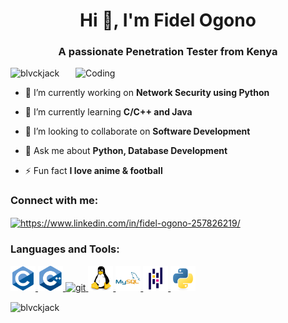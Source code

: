 <h1 align="center">Hi 👋, I'm Fidel Ogono</h1>
<h3 align="center">A passionate Penetration Tester from Kenya</h3>
<img align="right" alt="Coding" width="400" src=https://media0.giphy.com/media/qgQUggAC3Pfv687qPC/giphy.gif>

<p align="left"> <img src="https://komarev.com/ghpvc/?username=blvckjack&label=Profile%20views&color=0e75b6&style=flat" alt="blvckjack" /> </p>

- 🔭 I’m currently working on **Network Security using Python**

- 🌱 I’m currently learning **C/C++ and Java**

- 👯 I’m looking to collaborate on **Software Development**

- 💬 Ask me about **Python, Database Development**
 
- ⚡ Fun fact **I love anime & football**

<h3 align="left">Connect with me:</h3>
<p align="left">
<a href="https://linkedin.com/in/https://www.linkedin.com/in/fidel-ogono-257826219/" target="blank"><img align="center" src="https://raw.githubusercontent.com/rahuldkjain/github-profile-readme-generator/master/src/images/icons/Social/linked-in-alt.svg" alt="https://www.linkedin.com/in/fidel-ogono-257826219/" height="30" width="40" /></a>
</p>

<h3 align="left">Languages and Tools:</h3>
<p align="left"> <a href="https://www.cprogramming.com/" target="_blank" rel="noreferrer"> <img src="https://raw.githubusercontent.com/devicons/devicon/master/icons/c/c-original.svg" alt="c" width="40" height="40"/> </a> <a href="https://www.w3schools.com/cpp/" target="_blank" rel="noreferrer"> <img src="https://raw.githubusercontent.com/devicons/devicon/master/icons/cplusplus/cplusplus-original.svg" alt="cplusplus" width="40" height="40"/> </a> <a href="https://git-scm.com/" target="_blank" rel="noreferrer"> <img src="https://www.vectorlogo.zone/logos/git-scm/git-scm-icon.svg" alt="git" width="40" height="40"/> </a> <a href="https://www.linux.org/" target="_blank" rel="noreferrer"> <img src="https://raw.githubusercontent.com/devicons/devicon/master/icons/linux/linux-original.svg" alt="linux" width="40" height="40"/> </a> <a href="https://www.mysql.com/" target="_blank" rel="noreferrer"> <img src="https://raw.githubusercontent.com/devicons/devicon/master/icons/mysql/mysql-original-wordmark.svg" alt="mysql" width="40" height="40"/> </a> <a href="https://pandas.pydata.org/" target="_blank" rel="noreferrer"> <img src="https://raw.githubusercontent.com/devicons/devicon/2ae2a900d2f041da66e950e4d48052658d850630/icons/pandas/pandas-original.svg" alt="pandas" width="40" height="40"/> </a> <a href="https://www.python.org" target="_blank" rel="noreferrer"> <img src="https://raw.githubusercontent.com/devicons/devicon/master/icons/python/python-original.svg" alt="python" width="40" height="40"/> </a> </p>

<p><img align="center" src="https://github-readme-stats.vercel.app/api/top-langs?username=blvckjack&show_icons=true&locale=en&layout=compact" alt="blvckjack" /></p>


